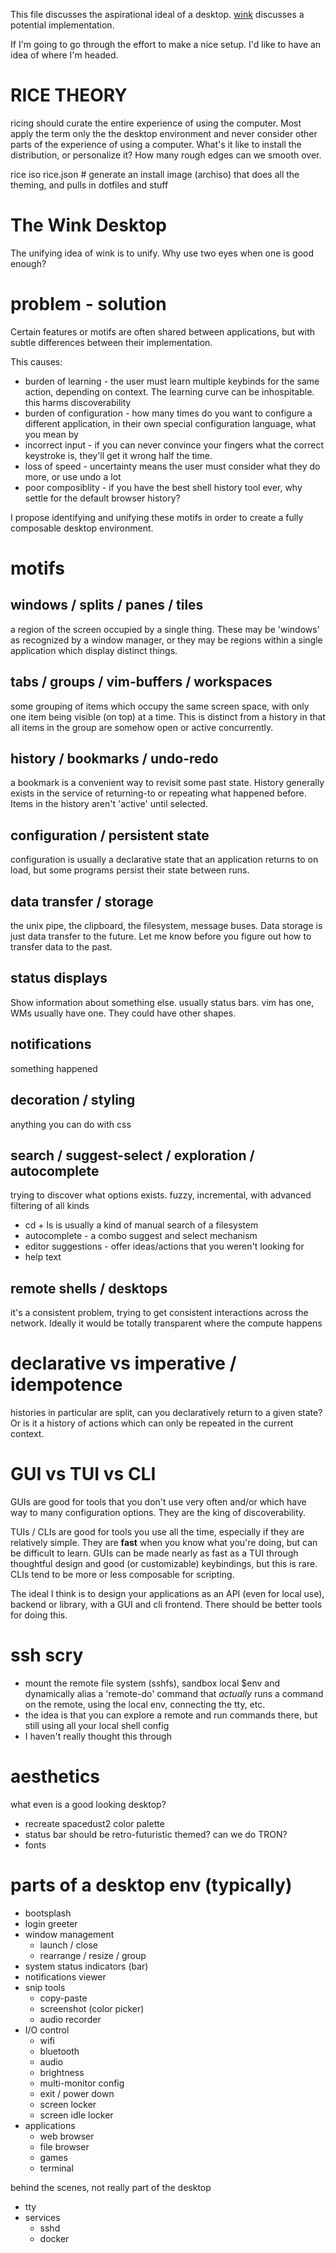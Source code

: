 This file discusses the aspirational ideal of a desktop.
[wink](wink.md) discusses a potential implementation.

If I'm going to go through the effort to make a nice setup. I'd like to have an idea of where I'm headed.

# RICE THEORY
ricing should curate the entire experience of using the computer.
Most apply the term only the the desktop environment and never consider other parts of the experience of using a computer.
What's it like to install the distribution, or personalize it?
How many rough edges can we smooth over.

rice iso rice.json # generate an install image (archiso) that does all the theming, and pulls in dotfiles and stuff

# The Wink Desktop
The unifying idea of wink is to unify. Why use two eyes when one is good enough?

# problem - solution
Certain features or motifs are often shared between applications, but with subtle differences between their implementation.

This causes:
* burden of learning - the user must learn multiple keybinds for the same action, depending on context. The learning curve can be inhospitable. this harms discoverability
* burden of configuration - how many times do you want to configure a different application, in their own special configuration language, what you mean by <Alt-w>
* incorrect input - if you can never convince your fingers what the correct keystroke is, they'll get it wrong half the time.
* loss of speed - uncertainty means the user must consider what they do more, or use undo a lot
* poor composiblity - if you have the best shell history tool ever, why settle for the default browser history?

I propose identifying and unifying these motifs in order to create a fully composable desktop environment.

# motifs
## windows / splits / panes / tiles
a region of the screen occupied by a single thing. These may be 'windows' as recognized by a window manager, or they may be regions within a single application which display distinct things.
## tabs / groups / vim-buffers / workspaces
some grouping of items which occupy the same screen space, with only one item being visible (on top) at a time.
This is distinct from a history in that all items in the group are somehow open or active concurrently.
## history / bookmarks / undo-redo
a bookmark is a convenient way to revisit some past state. History generally exists in the service of returning-to or repeating what happened before. Items in the history aren't 'active' until selected.
## configuration / persistent state
configuration is usually a declarative state that an application returns to on load, but some programs persist their state between runs.
## data transfer / storage
the unix pipe, the clipboard, the filesystem, message buses.
Data storage is just data transfer to the future.
Let me know before you figure out how to transfer data to the past.
## status displays
Show information about something else.
usually status bars. vim has one, WMs usually have one. They could have other shapes.
## notifications
something happened
## decoration / styling
anything you can do with css
## search / suggest-select / exploration / autocomplete
trying to discover what options exists.
fuzzy, incremental, with advanced filtering of all kinds
* cd + ls is usually a kind of manual search of a filesystem
* autocomplete - a combo suggest and select mechanism
* editor suggestions - offer ideas/actions that you weren't looking for
* help text
## remote shells / desktops
it's a consistent problem, trying to get consistent interactions across the network.
Ideally it would be totally transparent where the compute happens


# declarative vs imperative / idempotence
histories in particular are split, can you declaratively return to a given state?
Or is it a history of actions which can only be repeated in the current context.

# GUI vs TUI vs CLI
GUIs are good for tools that you don't use very often and/or which have way to many configuration options.
They are the king of discoverability.

TUIs / CLIs are good for tools you use all the time, especially if they are relatively simple. They are **fast** when you know what you're doing, but can be difficult to learn.
GUIs can be made nearly as fast as a TUI through thoughtful design and good (or customizable) keybindings, but this is rare.
CLIs tend to be more or less composable for scripting.

The ideal I think is to design your applications as an API (even for local use), backend or library, with a GUI and cli frontend.
There should be better tools for doing this.

# ssh scry
* mount the remote file system (sshfs), sandbox local $env and dynamically alias a 'remote-do' command that *actually* runs a command on the remote, using the local env, connecting the tty, etc.
* the idea is that you can explore a remote and run commands there, but still using all your local shell config
* I haven't really thought this through

# aesthetics
what even is a good looking desktop?
* recreate spacedust2 color palette
* status bar should be retro-futuristic themed? can we do TRON?
* fonts

# parts of a desktop env (typically)
* bootsplash
* login greeter
* window management
    * launch / close
    * rearrange / resize / group
* system status indicators (bar)
* notifications viewer
* snip tools
    * copy-paste
    * screenshot (color picker)
    * audio recorder
* I/O control
    * wifi
    * bluetooth
    * audio
    * brightness
    * multi-monitor config
    * exit / power down
    * screen locker
    * screen idle locker
* applications
    * web browser
    * file browser
    * games
    * terminal

behind the scenes, not really part of the desktop
* tty
* services
    * sshd
    * docker

